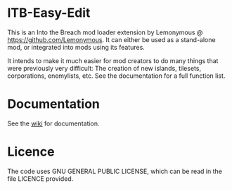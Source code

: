 # ITB-Easy-Edit
 This is an Into the Breach mod loader extension by Lemonymous @ https://github.com/Lemonymous. It can either be used as a stand-alone mod, or integrated into mods using its features.
 
It intends to make it much easier for mod creators to do many things that were previously very difficult: The creation of new islands, tilesets, corporations, enemylists, etc. See the documentation for a full function list.

# Documentation
 See the [wiki](../../wiki) for documentation.

# Licence
 The code uses GNU GENERAL PUBLIC LICENSE, which can be read in the file LICENCE provided.

